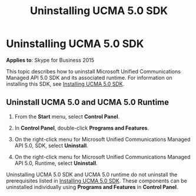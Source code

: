 ﻿---
title: Uninstalling UCMA 5.0 SDK
TOCTitle: Uninstalling UCMA 5.0 SDK
ms:assetid: de5bff2f-0647-4584-9092-6b8e99815362
ms:mtpsurl: https://msdn.microsoft.com/library/Dn465971(v=office.16)
ms:contentKeyID: 65239783
ms.date: 07/27/2015
mtps_version: v=office.16
---

# Uninstalling UCMA 5.0 SDK

**Applies to**: Skype for Business 2015

This topic describes how to uninstall Microsoft Unified Communications Managed API 5.0 SDK and its associated runtime. For information on installing this SDK, see [Installing UCMA 5.0 SDK](installing-ucma-5-0-sdk.md).

## Uninstall UCMA 5.0 and UCMA 5.0 Runtime

1.  From the **Start** menu, select **Control Panel**.

2.  In **Control Panel**, double-click **Programs and Features**.

3.  On the right-click menu for Microsoft Unified Communications Managed API 5.0, SDK, select **Uninstall**.

4.  On the right-click menu for Microsoft Unified Communications Managed API 5.0, Runtime, select **Uninstall**.

Uninstalling UCMA 5.0 SDK and UCMA 5.0 runtime do not uninstall the prerequisites listed in [Installing UCMA 5.0 SDK](installing-ucma-5-0-sdk.md). These components can be uninstalled individually using **Programs and Features** in **Control Panel**.

